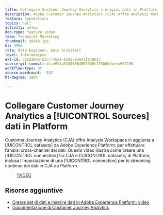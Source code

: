 ```yaml
---
title: Collegare Customer Journey Analytics a origini dati in Platform
description: Adobe Customer Journey Analytics (CJA) offre Analysis Workspace oltre ai set di dati di Adobe Experience Platform, al fine di eseguire l’analisi cross-channel dei dati. Questo video illustra come creare la connessione tra CJA e i set di dati di Platform, inclusa l’impostazione della connessione per lo streaming di dati in corso in CJA da Platform.
feature: Connections
topics: null
activity: setup
doc-type: feature video
team: Technical Marketing
thumbnail: 30140.jpg
kt: 3954
role: Data Engineer, Data Architect
level: Intermediate
exl-id: d25dab66-52c7-45aa-b102-e3e41fa7d017
source-git-commit: dcce691a53200504967926e176b85dbeea667195
workflow-type: ht
source-wordcount: '157'
ht-degree: 100%

---
```


# Collegare Customer Journey Analytics a [!UICONTROL Sources] dati in Platform

Customer Journey Analytics (CJA) offre Analysis Workspace in aggiunta a [!UICONTROL datasets] da Adobe Experience Platform, per effettuare l’analisi cross-channel dei dati. Questo video illustra come creare una [!UICONTROL connection] tra CJA e [!UICONTROL datasets] di Platform, inclusa l’impostazione di una [!UICONTROL connection] per lo streaming continuo dei dati in CJA da Platform.

>[!VIDEO](https://video.tv.adobe.com/v/30140/?quality=12&enable10seconds=on&speedcontrol=on)

## Risorse aggiuntive

* [Creare set di dati e inserire dati in Adobe Experience Platform: video](https://docs.adobe.com/content/help/it-IT/platform-learn/tutorials/data-ingestion/create-datasets-and-ingest-data.html)
* [Documentazione di Customer Journey Analytics](https://docs.adobe.com/content/help/it-IT/analytics-platform/using/cja-landing.html)
